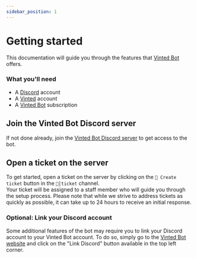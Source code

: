 ```yaml
---
sidebar_position: 1
---
```


# Getting started

This documentation will guide you through the features that [Vinted Bot](https://thebotbay.com) offers.

### What you'll need

- A [Discord](https://discord.com/) account
- A [Vinted](https://www.vinted.fr/) account
- A [Vinted Bot](https://thebotbay.com/pricing) subscription

## Join the Vinted Bot Discord server

If not done already, join the [Vinted Bot Discord server](https://discord.gg/W6MRNaXwQ8) to get access to the bot.

## Open a ticket on the server

To get started, open a ticket on the server by clicking on the `📩 Create ticket` button in the `📩│ticket` channel.  
Your ticket will be assigned to a staff member who will guide you through the setup process. Please note that while we strive to address tickets as quickly as possible, it can take up to 24 hours to receive an initial response.

### Optional: Link your Discord account

Some additional features of the bot may require you to link your Discord account to your Vinted Bot account. To do so, simply go to the [Vinted Bot website](https://thebotbay.com) and click on the "Link Discord" button available in the top left corner.
